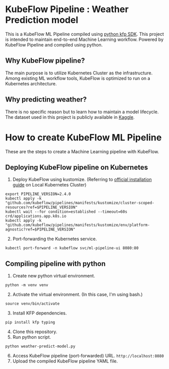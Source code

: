 # KubeFlow Pipeline : Weather Prediction model

This is a KubeFlow ML Pipeline compiled using [python kfp SDK](https://www.kubeflow.org/docs/components/pipelines/legacy-v1/sdk/sdk-overview/). This project is intended to maintain end-to-end Machine Learning workflow. Powered by KubeFlow Pipeline and compiled using python.

## Why KubeFlow pipeline?

The main purpose is to utilize Kubernetes Cluster as the infrastructure. Among existing ML workflow tools, KubeFlow is optimized to run on a Kubernetes architecture.

## Why predicting weather?

There is no specific reason but to learn how to maintain a model lifecycle. The dataset used in this project is publicly available in [Kaggle](www.kaggle.com).

# How to create KubeFlow ML Pipeline
These are the steps to create a Machine Learning pipeline with KubeFlow.

## Deploying KubeFlow pipeline on Kubernetes
1. Deploy KubeFlow using kustomize. (Referring to [official installation guide](https://www.kubeflow.org/docs/components/pipelines/legacy-v1/installation/localcluster-deployment/#deploying-kubeflow-pipelines) on Local Kubernetes Cluster)
```shell
export PIPELINE_VERSION=2.4.0
kubectl apply -k "github.com/kubeflow/pipelines/manifests/kustomize/cluster-scoped-resources?ref=$PIPELINE_VERSION"
kubectl wait --for condition=established --timeout=60s crd/applications.app.k8s.io
kubectl apply -k "github.com/kubeflow/pipelines/manifests/kustomize/env/platform-agnostic?ref=$PIPELINE_VERSION"
```
2. Port-forwarding the Kubernetes service.
```shell
kubectl port-forward -n kubeflow svc/ml-pipeline-ui 8080:80
```

## Compiling pipeline with python
1. Create new python virtual environment. 
```shell
python -m venv venv
```
2. Activate the virtual environment. (In this case, I'm using bash.)
```shell
source venv/bin/activate
```
3. Install KFP dependencies.
```shell
pip install kfp typing
```
4. Clone this repository.
5. Run python script.
```shell
python weather-predict-model.py
```
6. Access KubeFlow pipeline (port-forwarded) URL. `http://localhost:8080`
7. Upload the compiled KubeFlow pipeline YAML file.
